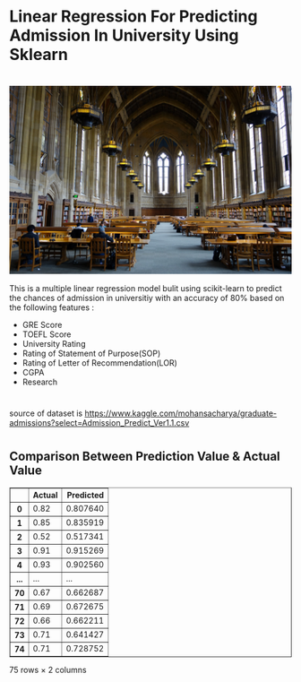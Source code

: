 # Linear Regression For Predicting Admission In University Using Sklearn
#
![](/image/cover.png)

This is a multiple linear regression model bulit using scikit-learn to predict the chances of admission in universitiy with an accuracy of 80% based on the following features :

* GRE Score 
* TOEFL Score 
* University Rating 
* Rating of Statement of Purpose(SOP)
* Rating of Letter of Recommendation(LOR)
* CGPA
* Research
#
source of dataset is https://www.kaggle.com/mohansacharya/graduate-admissions?select=Admission_Predict_Ver1.1.csv
#

## Comparison Between Prediction Value & Actual Value
<table border="1" class="dataframe">
  <thead>
    <tr style="text-align: right;">
      <th></th>
      <th>Actual</th>
      <th>Predicted</th>
    </tr>
  </thead>
  <tbody>
    <tr>
      <th>0</th>
      <td>0.82</td>
      <td>0.807640</td>
    </tr>
    <tr>
      <th>1</th>
      <td>0.85</td>
      <td>0.835919</td>
    </tr>
    <tr>
      <th>2</th>
      <td>0.52</td>
      <td>0.517341</td>
    </tr>
    <tr>
      <th>3</th>
      <td>0.91</td>
      <td>0.915269</td>
    </tr>
    <tr>
      <th>4</th>
      <td>0.93</td>
      <td>0.902560</td>
    </tr>
    <tr>
      <th>...</th>
      <td>...</td>
      <td>...</td>
    </tr>
    <tr>
      <th>70</th>
      <td>0.67</td>
      <td>0.662687</td>
    </tr>
    <tr>
      <th>71</th>
      <td>0.69</td>
      <td>0.672675</td>
    </tr>
    <tr>
      <th>72</th>
      <td>0.66</td>
      <td>0.662211</td>
    </tr>
    <tr>
      <th>73</th>
      <td>0.71</td>
      <td>0.641427</td>
    </tr>
    <tr>
      <th>74</th>
      <td>0.71</td>
      <td>0.728752</td>
    </tr>
  </tbody>
</table>
<p>75 rows × 2 columns</p>
</div>

